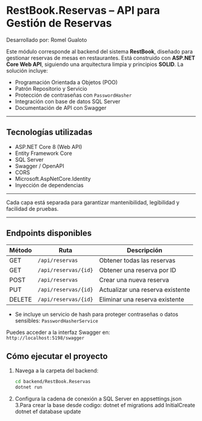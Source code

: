 # RestBook.Reservas – API para Gestión de Reservas
Desarrollado por: Romel Gualoto

Este módulo corresponde al backend del sistema **RestBook**, diseñado para gestionar reservas de mesas en restaurantes. Está construido con **ASP.NET Core Web API**, siguiendo una arquitectura limpia y principios **SOLID**. La solución incluye:

- Programación Orientada a Objetos (POO)
- Patrón Repositorio y Servicio
- Protección de contraseñas con `PasswordHasher`
- Integración con base de datos SQL Server
- Documentación de API con Swagger

---

## Tecnologías utilizadas

- ASP.NET Core 8 (Web API)
- Entity Framework Core
- SQL Server
- Swagger / OpenAPI
- CORS
- Microsoft.AspNetCore.Identity
- Inyección de dependencias

---


Cada capa está separada para garantizar mantenibilidad, legibilidad y facilidad de pruebas.

---

##  Endpoints disponibles

| Método   | Ruta                   | Descripción                         |
|----------|------------------------|-------------------------------------|
| GET      | `/api/reservas`        | Obtener todas las reservas          |
| GET      | `/api/reservas/{id}`   | Obtener una reserva por ID          |
| POST     | `/api/reservas`        | Crear una nueva reserva             |
| PUT      | `/api/reservas/{id}`   | Actualizar una reserva existente    |
| DELETE   | `/api/reservas/{id}`   | Eliminar una reserva existente      |
- Se incluye un servicio de hash para proteger contraseñas o datos sensibles: `PasswordHasherService`

Puedes acceder a la interfaz Swagger en:  
 `http://localhost:5198/swagger`


##  Cómo ejecutar el proyecto

1. Navega a la carpeta del backend:
   ```bash
   cd backend/RestBook.Reservas
   dotnet run
2. Configura la cadena de conexión a SQL Server en appsettings.json
3.Para crear la base desde codigo:
    dotnet ef migrations add InitialCreate
    dotnet ef database update

